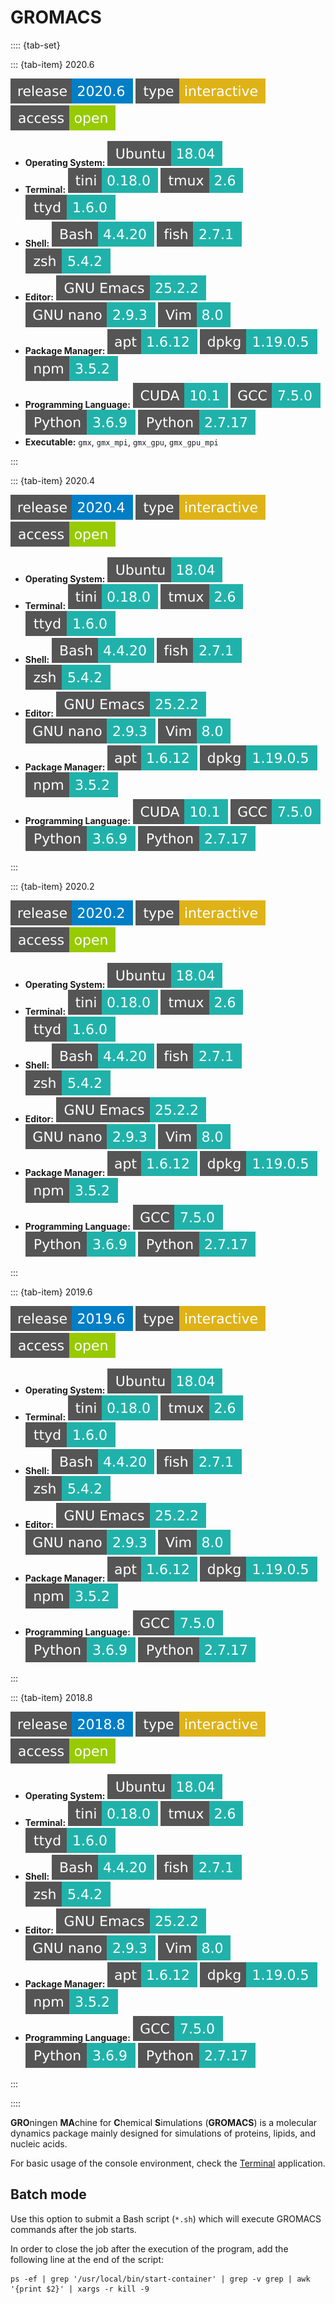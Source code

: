 # GROMACS

:::: {tab-set}

::: {tab-item} 2020.6

[![](badges/release-2020.6-blue.svg)](https://cloud.sdu.dk/app/jobs/create?app=gromacs-te&version=2020.6b)
[![type](badges/type-interactive-yellow.svg)](interactive_apps.md)
![access](badges/access-open-green.svg)
* **Operating System:** ![](./badges/Ubuntu-18.04-lightseagreen.svg)
* **Terminal:** ![](./badges/tini-0.18.0-lightseagreen.svg) ![](./badges/tmux-2.6-lightseagreen.svg) ![](./badges/ttyd-1.6.0-lightseagreen.svg)
* **Shell:** ![](./badges/bash-4.4.20-lightseagreen.svg) ![](./badges/fish-2.7.1-lightseagreen.svg) ![](./badges/zsh-5.4.2-lightseagreen.svg)
* **Editor:** ![](./badges/emacs-25.2.2-lightseagreen.svg) ![](./badges/nano-2.9.3-lightseagreen.svg) ![](./badges/vim-8.0-lightseagreen.svg)
* **Package Manager:** ![](./badges/apt-1.6.12-lightseagreen.svg) ![](./badges/dpkg-1.19.0.5-lightseagreen.svg) ![](./badges/npm-3.5.2-lightseagreen.svg)
* **Programming Language:** ![](./badges/CUDA-10.1-lightseagreen.svg) ![](./badges/GCC-7.5.0-lightseagreen.svg) ![](./badges/Python-3.6.9-lightseagreen.svg) ![](./badges/Python-2.7.17-lightseagreen.svg)
* **Executable:** `gmx`, `gmx_mpi`, `gmx_gpu`, `gmx_gpu_mpi`

:::

::: {tab-item} 2020.4

[![](badges/release-2020.4-blue.svg)](https://cloud.sdu.dk/app/jobs/create?app=gromacs-te&version=2020.4b)
[![type](badges/type-interactive-yellow.svg)](interactive_apps.md)
![access](badges/access-open-green.svg)
* **Operating System:** ![](./badges/Ubuntu-18.04-lightseagreen.svg)
* **Terminal:** ![](./badges/tini-0.18.0-lightseagreen.svg) ![](./badges/tmux-2.6-lightseagreen.svg) ![](./badges/ttyd-1.6.0-lightseagreen.svg)
* **Shell:** ![](./badges/bash-4.4.20-lightseagreen.svg) ![](./badges/fish-2.7.1-lightseagreen.svg) ![](./badges/zsh-5.4.2-lightseagreen.svg)
* **Editor:** ![](./badges/emacs-25.2.2-lightseagreen.svg) ![](./badges/nano-2.9.3-lightseagreen.svg) ![](./badges/vim-8.0-lightseagreen.svg)
* **Package Manager:** ![](./badges/apt-1.6.12-lightseagreen.svg) ![](./badges/dpkg-1.19.0.5-lightseagreen.svg) ![](./badges/npm-3.5.2-lightseagreen.svg)
* **Programming Language:** ![](./badges/CUDA-10.1-lightseagreen.svg) ![](./badges/GCC-7.5.0-lightseagreen.svg) ![](./badges/Python-3.6.9-lightseagreen.svg) ![](./badges/Python-2.7.17-lightseagreen.svg)

:::

::: {tab-item} 2020.2

[![](badges/release-2020.2-blue.svg)](https://cloud.sdu.dk/app/jobs/create?app=gromacs-te&version=2020.2)
[![type](badges/type-interactive-yellow.svg)](interactive_apps.md)
![access](badges/access-open-green.svg)
* **Operating System:** ![](./badges/Ubuntu-18.04-lightseagreen.svg)
* **Terminal:** ![](./badges/tini-0.18.0-lightseagreen.svg) ![](./badges/tmux-2.6-lightseagreen.svg) ![](./badges/ttyd-1.6.0-lightseagreen.svg)
* **Shell:** ![](./badges/bash-4.4.20-lightseagreen.svg) ![](./badges/fish-2.7.1-lightseagreen.svg) ![](./badges/zsh-5.4.2-lightseagreen.svg)
* **Editor:** ![](./badges/emacs-25.2.2-lightseagreen.svg) ![](./badges/nano-2.9.3-lightseagreen.svg) ![](./badges/vim-8.0-lightseagreen.svg)
* **Package Manager:** ![](./badges/apt-1.6.12-lightseagreen.svg) ![](./badges/dpkg-1.19.0.5-lightseagreen.svg) ![](./badges/npm-3.5.2-lightseagreen.svg)
* **Programming Language:** ![](./badges/GCC-7.5.0-lightseagreen.svg) ![](./badges/Python-3.6.9-lightseagreen.svg) ![](./badges/Python-2.7.17-lightseagreen.svg)

:::

::: {tab-item} 2019.6

[![](badges/release-2019.6-blue.svg)](https://cloud.sdu.dk/app/jobs/create?app=gromacs-te&version=2019.6)
[![type](badges/type-interactive-yellow.svg)](interactive_apps.md)
![access](badges/access-open-green.svg)
* **Operating System:** ![](./badges/Ubuntu-18.04-lightseagreen.svg)
* **Terminal:** ![](./badges/tini-0.18.0-lightseagreen.svg) ![](./badges/tmux-2.6-lightseagreen.svg) ![](./badges/ttyd-1.6.0-lightseagreen.svg)
* **Shell:** ![](./badges/bash-4.4.20-lightseagreen.svg) ![](./badges/fish-2.7.1-lightseagreen.svg) ![](./badges/zsh-5.4.2-lightseagreen.svg)
* **Editor:** ![](./badges/emacs-25.2.2-lightseagreen.svg) ![](./badges/nano-2.9.3-lightseagreen.svg) ![](./badges/vim-8.0-lightseagreen.svg)
* **Package Manager:** ![](./badges/apt-1.6.12-lightseagreen.svg) ![](./badges/dpkg-1.19.0.5-lightseagreen.svg) ![](./badges/npm-3.5.2-lightseagreen.svg)
* **Programming Language:** ![](./badges/GCC-7.5.0-lightseagreen.svg) ![](./badges/Python-3.6.9-lightseagreen.svg) ![](./badges/Python-2.7.17-lightseagreen.svg)

:::

::: {tab-item} 2018.8

[![](badges/release-2018.8-blue.svg)](https://cloud.sdu.dk/app/jobs/create?app=gromacs-te&version=2018.8)
[![type](badges/type-interactive-yellow.svg)](interactive_apps.md)
![access](badges/access-open-green.svg)
* **Operating System:** ![](./badges/Ubuntu-18.04-lightseagreen.svg)
* **Terminal:** ![](./badges/tini-0.18.0-lightseagreen.svg) ![](./badges/tmux-2.6-lightseagreen.svg) ![](./badges/ttyd-1.6.0-lightseagreen.svg)
* **Shell:** ![](./badges/bash-4.4.20-lightseagreen.svg) ![](./badges/fish-2.7.1-lightseagreen.svg) ![](./badges/zsh-5.4.2-lightseagreen.svg)
* **Editor:** ![](./badges/emacs-25.2.2-lightseagreen.svg) ![](./badges/nano-2.9.3-lightseagreen.svg) ![](./badges/vim-8.0-lightseagreen.svg)
* **Package Manager:** ![](./badges/apt-1.6.12-lightseagreen.svg) ![](./badges/dpkg-1.19.0.5-lightseagreen.svg) ![](./badges/npm-3.5.2-lightseagreen.svg)
* **Programming Language:** ![](./badges/GCC-7.5.0-lightseagreen.svg) ![](./badges/Python-3.6.9-lightseagreen.svg) ![](./badges/Python-2.7.17-lightseagreen.svg)

:::

::::

**GRO**ningen **MA**chine for **C**hemical **S**imulations (**GROMACS**) is a molecular dynamics package mainly designed for simulations of proteins, lipids, and nucleic acids.

For basic usage of the console environment, check the [Terminal](terminal.md) application.

## Batch mode

Use this option to submit a Bash script (`*.sh`) which will execute GROMACS commands after the job starts.


In order to close the job after the execution of the program, add the following line at the end of the script:

```console
ps -ef | grep '/usr/local/bin/start-container' | grep -v grep | awk '{print $2}' | xargs -r kill -9
```

